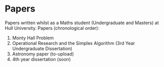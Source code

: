 # Papers
Papers written whilst as a Maths student (Undergraduate and Masters) at Hull University. Papers (chronological order):

1. Monty Hall Problem 
2. Operational Research and the Simplex Algorithm (3rd Year Undergraduate Dissertation)
3. Astronomy paper (to-upload)
4. 4th year dissertation (soon)
